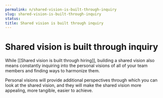 ```yaml
---
permalink: n/shared-vision-is-built-through-inquiry
slug: shared-vision-is-built-through-inquiry
status: 
title: Shared vision is built through inquiry
---
```

# Shared vision is built through inquiry

While [[Shared vision is built through hiring]], building a shared vision also means constantly inquiring into the personal visions of all of your team members and finding ways to harmonize them.

Personal visions will provide additional perspectives through which you can look at the shared vision, and they will make the shared vision more appealing, more tangible, easier to achieve.
